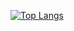 [![Top Langs](https://github-readme-stats.vercel.app/api/top-langs/?username=moriyama14t)](https://github.com/anuraghazra/github-readme-stats)

